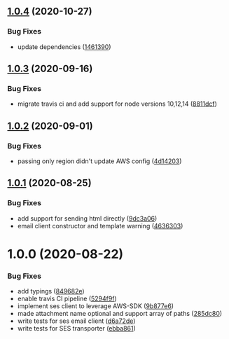 ## [1.0.4](https://github.com/gkampitakis/ses-email-client/compare/v1.0.3...v1.0.4) (2020-10-27)


### Bug Fixes

* update dependencies ([1461390](https://github.com/gkampitakis/ses-email-client/commit/146139018149b5f40235a2ffa1282804aace0493))

## [1.0.3](https://github.com/gkampitakis/ses-email-client/compare/v1.0.2...v1.0.3) (2020-09-16)


### Bug Fixes

* migrate travis ci and add support for node versions 10,12,14 ([8811dcf](https://github.com/gkampitakis/ses-email-client/commit/8811dcf125a7cd832780991211e7b99dcfc8998d))

## [1.0.2](https://github.com/gkampitakis/ses-email-client/compare/v1.0.1...v1.0.2) (2020-09-01)


### Bug Fixes

* passing only region didn't update AWS config ([4d14203](https://github.com/gkampitakis/ses-email-client/commit/4d1420367dbd681b00eec0c18f48324ae5de985e))

## [1.0.1](https://github.com/gkampitakis/ses-email-client/compare/v1.0.0...v1.0.1) (2020-08-25)


### Bug Fixes

* add support for sending html directly ([9dc3a06](https://github.com/gkampitakis/ses-email-client/commit/9dc3a0685928334041d2d1288b07f3d414cf366e))
* email client constructor and template warning ([4636303](https://github.com/gkampitakis/ses-email-client/commit/4636303c3692b76c17722ba162b535e9161cf95d))

# 1.0.0 (2020-08-22)


### Bug Fixes

*  add typings ([849682e](https://github.com/gkampitakis/ses-email-client/commit/849682e5407ac7d239ca2e906558ed9996b2479b))
* enable travis CI pipeline ([5294f9f](https://github.com/gkampitakis/ses-email-client/commit/5294f9fa3b28d9d671ae4fb50a08e397763f7f51))
* implement ses client to leverage AWS-SDK ([9b877e6](https://github.com/gkampitakis/ses-email-client/commit/9b877e63419e8b9ba7fc16b173dd699c847a6d9d))
* made attachment name optional and support array of paths ([285dc80](https://github.com/gkampitakis/ses-email-client/commit/285dc800c4a2eb937c8495996bb58e61c1793b9e))
* write tests for ses email client ([d6a72de](https://github.com/gkampitakis/ses-email-client/commit/d6a72dec608234406c9a88a3561a802c1f409818))
* write tests for SES transporter ([ebba861](https://github.com/gkampitakis/ses-email-client/commit/ebba861cb2d9511d744a576f9ee5cae085830af8))
